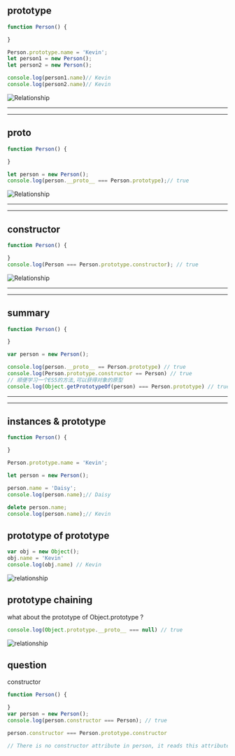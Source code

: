 
## prototype

```javascript
function Person() {

}

Person.prototype.name = 'Kevin';
let person1 = new Person();
let person2 = new Person();

console.log(person1.name)// Kevin
console.log(person2.name)// Kevin
```
![Relationship](https://camo.githubusercontent.com/02789d6806b75d34b2017021f58efa3aa7a2ee6be8a0c05fb3293438884b9ec0/68747470733a2f2f63646e2e6a7364656c6976722e6e65742f67682f6d717971696e6766656e672f426c6f672f496d616765732f70726f746f74797065312e706e67)

---
---


## __proto__

```javascript
function Person() {

}

let person = new Person();
console.log(person.__proto__ === Person.prototype);// true
```
![Relationship](https://camo.githubusercontent.com/3dde335faa15d03ffe3b907f6e5c2b5f4d2183caa4c47ac7486794bc407f663c/68747470733a2f2f63646e2e6a7364656c6976722e6e65742f67682f6d717971696e6766656e672f426c6f672f496d616765732f70726f746f74797065322e706e67)

---
---

## constructor

```javascript
function Person() {

}
console.log(Person === Person.prototype.constructor); // true
```
![Relationship](https://camo.githubusercontent.com/0aaf005afda83d4e2fdd2bbe523df228b567a091317a2154181771b2706ea2ef/68747470733a2f2f63646e2e6a7364656c6976722e6e65742f67682f6d717971696e6766656e672f426c6f672f496d616765732f70726f746f74797065332e706e67)

---
---

## summary

```javascript
function Person() {

}

var person = new Person();

console.log(person.__proto__ == Person.prototype) // true
console.log(Person.prototype.constructor == Person) // true
// 顺便学习一个ES5的方法,可以获得对象的原型
console.log(Object.getPrototypeOf(person) === Person.prototype) // true
```
---
---

## instances & prototype

```javascript
function Person() {

}

Person.prototype.name = 'Kevin';

let person = new Person();

person.name = 'Daisy';
console.log(person.name);// Daisy

delete person.name;
console.log(person.name);// Kevin
```

## prototype of prototype

```javascript
var obj = new Object();
obj.name = 'Kevin'
console.log(obj.name) // Kevin
```
![relationship](https://camo.githubusercontent.com/ad0ee0e2594c1ac471bbb42321963c130f4fe1ef9ec70389c8ced54544d3fd6c/68747470733a2f2f63646e2e6a7364656c6976722e6e65742f67682f6d717971696e6766656e672f426c6f672f496d616765732f70726f746f74797065342e706e67)

## prototype chaining

what about the prototype of Object.prototype ?
```javascript
console.log(Object.prototype.__proto__ === null) // true
```
![relationship](https://camo.githubusercontent.com/9a69b0f03116884e80cf566f8542cf014a4dd043fce6ce030d615040461f4e5a/68747470733a2f2f63646e2e6a7364656c6976722e6e65742f67682f6d717971696e6766656e672f426c6f672f496d616765732f70726f746f74797065352e706e67)

## question

constructor
```javascript
function Person() {

}
var person = new Person();
console.log(person.constructor === Person); // true

person.constructor === Person.prototype.constructor

// There is no constructor attribute in person, it reads this attribute in Person.prototype
```